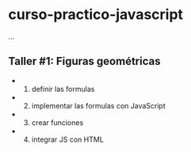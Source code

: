 # curso-practico-javascript

...

## Taller #1: Figuras geométricas

- 1) definir las formulas
- 2) implementar las formulas con JavaScript
- 3) crear funciones
- 4) integrar JS con HTML